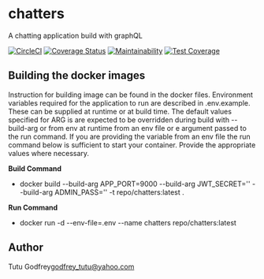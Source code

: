 # chatters
A chatting application build with graphQL

[![CircleCI](https://circleci.com/gh/tutugodfrey/chatters.svg?style=svg)](https://circleci.com/gh/tutugodfrey/chatters)
[![Coverage Status](https://coveralls.io/repos/github/tutugodfrey/chatters/badge.svg)](https://coveralls.io/github/tutugodfrey/chatters)
[![Maintainability](https://api.codeclimate.com/v1/badges/53f4cdebf6c9b1b94604/maintainability)](https://codeclimate.com/github/tutugodfrey/chatters/maintainability)
[![Test Coverage](https://api.codeclimate.com/v1/badges/53f4cdebf6c9b1b94604/test_coverage)](https://codeclimate.com/github/tutugodfrey/chatters/test_coverage)

## Building the docker images
Instruction for building image can be found in the docker files. Environment variables required for the application to run are described in .env.example. These can be supplied at runtime or at build time. The default values specified for ARG is are expected to be overridden during build with --build-arg or from env at runtime from an env file or e argument passed to the run command. If you are providing the variable from an env file the run command  below is sufficient to start your container. Provide the appropriate values where necessary.

**Build Command**
- docker build --build-arg APP_PORT=9000 --build-arg JWT_SECRET='' --build-arg ADMIN_PASS='' -t repo/chatters:latest .

**Run Command**
- docker run -d --env-file=.env --name chatters repo/chatters:latest

## Author
Tutu Godfrey<godfrey_tutu@yahoo.com>
